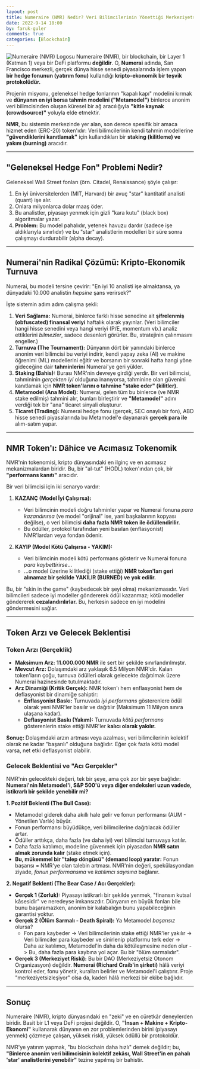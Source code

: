 ```yaml
---
layout: post
title: Numeraire (NMR) Nedir? Veri Bilimcilerinin Yönettiği Merkeziyetsiz Hedge Fonu
date: 2022-9-14 18:00
by: faruk-guler
comments: true
categories: [Blockchain]
---
```


![Numeraire (NMR) Logosu](https://farukguler.com/assets/post_images/numerai-nmr.jpg) Numeraire (NMR), bir blockchain, bir Layer 1 (Katman 1) veya bir DeFi platformu **değildir**. O, **Numerai** adında, San Francisco merkezli, gerçek dünya hisse senedi piyasalarında işlem yapan **bir hedge fonunun (yatırım fonu)** kullandığı **kripto-ekonomik bir teşvik protokolüdür.**

Projenin misyonu, geleneksel hedge fonlarının "kapalı kapı" modelini kırmak ve **dünyanın en iyi borsa tahmin modelini ("Metamodel")** binlerce anonim veri bilimcisinden oluşan küresel bir ağ aracılığıyla **"kitle kaynak (crowdsource)"** yoluyla elde etmektir.

**NMR**, bu sistemin merkezinde yer alan, son derece spesifik bir amaca hizmet eden (ERC-20) token'ıdır: Veri bilimcilerinin kendi tahmin modellerine **"güvendiklerini kanıtlamak"** için kullandıkları bir **staking (kilitleme) ve yakım (burning)** aracıdır.

---

## "Geleneksel Hedge Fon" Problemi Nedir?

Geleneksel Wall Street fonları (örn. Citadel, Renaissance) şöyle çalışır:
1.  En iyi üniversitelerden (MIT, Harvard) bir avuç "star" kantitatif analisti (quant) işe alır.
2.  Onlara milyonlarca dolar maaş öder.
3.  Bu analistler, piyasayı yenmek için gizli "kara kutu" (black box) algoritmalar yazar.
4.  **Problem:** Bu model pahalıdır, yetenek havuzu dardır (sadece işe aldıklarıyla sınırlıdır) ve bu "star" analistlerin modelleri bir süre sonra çalışmayı durdurabilir (alpha decay).

---

## Numerai'nin Radikal Çözümü: Kripto-Ekonomik Turnuva

Numerai, bu modeli tersine çevirir: "En iyi 10 analisti işe almaktansa, ya dünyadaki 10.000 analistin *hepsine* şans verirsek?"

İşte sistemin adım adım çalışma şekli:

1.  **Veri Sağlama:** Numerai, binlerce farklı hisse senedine ait **şifrelenmiş (obfuscated) finansal veriyi** haftalık olarak yayınlar. (Veri bilimciler hangi hisse senedini veya hangi veriyi (P/E, momentum vb.) analiz ettiklerini *bilmezler*, sadece desenleri görürler. Bu, stratejinin çalınmasını engeller.)
2.  **Turnuva (The Tournament):** Dünyanın dört bir yanındaki binlerce anonim veri bilimcisi bu veriyi indirir, kendi yapay zeka (AI) ve makine öğrenimi (ML) modellerini eğitir ve borsanın bir sonraki hafta hangi yöne gideceğine dair **tahminlerini** Numerai'ye geri yükler.
3.  **Staking (Bahis):** Burası NMR'nin devreye girdiği yerdir. Bir veri bilimcisi, tahmininin *gerçekten iyi* olduğuna inanıyorsa, tahminine olan güvenini kanıtlamak için **NMR token'larını o tahmine "stake eder" (kilitler).**
4.  **Metamodel (Ana Model):** Numerai, gelen tüm bu binlerce (ve NMR stake edilmiş) tahmini alır, bunları birleştirir ve **"Metamodel"** adını verdiği tek bir "ana" ticaret sinyali oluşturur.
5.  **Ticaret (Trading):** Numerai hedge fonu (gerçek, SEC onaylı bir fon), ABD hisse senedi piyasalarında bu Metamodel'e dayanarak **gerçek para ile** alım-satım yapar.

---

## NMR Token'ı: Dâhice ve Acımasız Tokenomik

NMR'nin tokenomisi, kripto dünyasındaki en ilginç ve en acımasız mekanizmalardan biridir. Bu, bir "al-tut" (HODL) token'ından çok, bir **"performans kanıtı"** aracıdır.

Bir veri bilimcisi için iki senaryo vardır:

1.  **KAZANÇ (Model İyi Çalışırsa):**
    * Veri bilimcinin modeli doğru tahminler yapar ve Numerai fonuna *para kazandırırsa* (ve model "orijinal" ise, yani başkalarının kopyası değilse), o veri bilimcisi **daha fazla NMR token ile ödüllendirilir.**
    * Bu ödüller, protokol tarafından yeni basılan (enflasyonist) NMR'lardan veya fondan ödenir.

2.  **KAYIP (Model Kötü Çalışırsa - YAKIM):**
    * Veri bilimcinin modeli kötü performans gösterir ve Numerai fonuna *para kaybettirirse*...
    * ...o model üzerine kilitlediği (stake ettiği) **NMR token'ları geri alınamaz bir şekilde YAKILIR (BURNED) ve yok edilir.**

Bu, bir "skin in the game" (kaybedecek bir şeyi olma) mekanizmasıdır. Veri bilimcileri sadece iyi modeller göndererek ödül kazanmaz; kötü modeller göndererek **cezalandırılırlar.** Bu, herkesin sadece en iyi modelini göndermesini sağlar.

---

## Token Arzı ve Gelecek Beklentisi

### Token Arzı (Gerçeklik)

* **Maksimum Arz:** **11.000.000 NMR** ile sert bir şekilde sınırlandırılmıştır.
* **Mevcut Arz:** Dolaşımdaki arz yaklaşık 6.5 Milyon NMR'dir. Kalan token'ların çoğu, turnuva ödülleri olarak gelecekte dağıtılmak üzere Numerai hazinesinde tutulmaktadır.
* **Arz Dinamiği (Kritik Gerçek):** NMR token'ı hem enflasyonist hem de deflasyonist bir dinamiğe sahiptir:
    * **Enflasyonist Baskı:** Turnuvada *iyi performans* gösterenlere ödül olarak yeni NMR'ler basılır ve dağıtılır (Maksimum 11 Milyon sınıra ulaşana kadar).
    * **Deflasyonist Baskı (Yakım):** Turnuvada *kötü performans* gösterenlerin stake ettiği NMR'ler **kalıcı olarak yakılır.**

**Sonuç:** Dolaşımdaki arzın artması veya azalması, veri bilimcilerinin kolektif olarak ne kadar "başarılı" olduğuna bağlıdır. Eğer çok fazla kötü model varsa, net etki deflasyonist olabilir.

### Gelecek Beklentisi ve "Acı Gerçekler"

NMR'nin gelecekteki değeri, tek bir şeye, ama çok zor bir şeye bağlıdır: **Numerai'nin Metamodel'i, S&P 500'ü veya diğer endeksleri uzun vadede, istikrarlı bir şekilde yenebilir mi?**

**1. Pozitif Beklenti (The Bull Case):**
* Metamodel giderek daha akıllı hale gelir ve fonun performansı (AUM - Yönetilen Varlık) büyür.
* Fonun performansı büyüdükçe, veri bilimcilerine dağıtılacak ödüller artar.
* Ödüller arttıkça, daha fazla (ve daha iyi) veri bilimcisi turnuvaya katılır.
* Daha fazla katılımcı, modeline güvenmek için piyasadan **NMR satın almak zorunda kalır** (stake etmek için).
* **Bu, mükemmel bir "talep döngüsü" (demand loop) yaratır:** Fonun başarısı = NMR'ye olan talebin artması. NMR'nin değeri, spekülasyondan ziyade, *fonun performansına* ve *katılımcı sayısına* bağlanır.

**2. Negatif Beklenti (The Bear Case / Acı Gerçekler):**
* **Gerçek 1 (Zorluk):** Piyasayı istikrarlı bir şekilde yenmek, "finansın kutsal kâsesidir" ve neredeyse imkansızdır. Dünyanın en büyük fonları bile bunu başaramazken, anonim bir kalabalığın bunu yapabileceğinin garantisi yoktur.
* **Gerçek 2 (Ölüm Sarmalı - Death Spiral):** Ya Metamodel *başarısız* olursa?
    * Fon para kaybeder -> Veri bilimcilerinin stake ettiği NMR'ler yakılır -> Veri bilimciler para kaybeder ve sinirlenip platformu terk eder -> Daha az katılımcı, Metamodel'in daha da kötüleşmesine neden olur -> Bu, daha fazla para kaybına yol açar. Bu bir "ölüm sarmalıdır".
* **Gerçek 3 (Merkeziyet Riski):** Bu bir DAO (Merkeziyetsiz Otonom Organizasyon) değildir. **Numerai (Richard Craib'in şirketi)** hâlâ veriyi kontrol eder, fonu yönetir, kuralları belirler ve Metamodel'i çalıştırır. Proje "merkeziyetsizleşiyor" olsa da, kaderi hâlâ merkezi bir ekibe bağlıdır.

---

## Sonuç

Numeraire (NMR), kripto dünyasındaki en "zeki" ve en cüretkâr deneylerden biridir. Basit bir L1 veya DeFi projesi değildir. O, **"İnsan + Makine + Kripto-Ekonomi"** kullanarak dünyanın en zor problemlerinden birini (piyasayı yenmek) çözmeye çalışan, yüksek riskli, yüksek ödüllü bir protokoldür.

NMR'ye yatırım yapmak, "bu blockchain daha hızlı" demek değildir; bu, **"Binlerce anonim veri bilimcisinin kolektif zekâsı, Wall Street'in en pahalı 'star' analistlerini yenebilir"** tezine yapılmış bir bahistir.